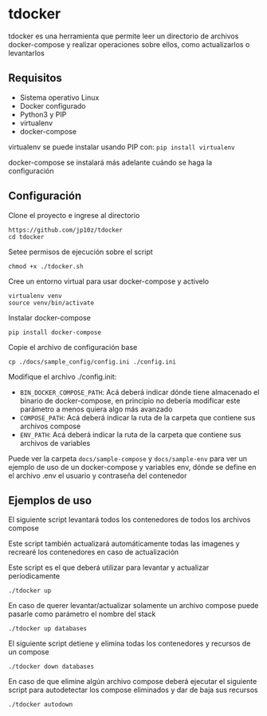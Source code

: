 # tdocker

tdocker es una herramienta que permite leer un directorio de archivos docker-compose
y realizar operaciones sobre ellos, como actualizarlos o levantarlos

## Requisitos

- Sistema operativo Linux
- Docker configurado
- Python3 y PIP
- virtualenv
- docker-compose

virtualenv se puede instalar usando PIP con: `pip install virtualenv`

docker-compose se instalará más adelante cuándo se haga la configuración

## Configuración

Clone el proyecto e ingrese al directorio

```
https://github.com/jp10z/tdocker
cd tdocker
```

Setee permisos de ejecución sobre el script

```
chmod +x ./tdocker.sh
```

Cree un entorno virtual para usar docker-compose y activelo

```
virtualenv venv
source venv/bin/activate
```

Instalar docker-compose

```
pip install docker-compose
```

Copie el archivo de configuración base

```
cp ./docs/sample_config/config.ini ./config.ini
```

Modifique el archivo ./config.init:

- `BIN_DOCKER_COMPOSE_PATH`: Acá deberá indicar dónde tiene almacenado el binario de docker-compose, en principio no debería modificar este parámetro a menos quiera algo más avanzado
- `COMPOSE_PATH`: Acá deberá indicar la ruta de la carpeta que contiene sus archivos compose
- `ENV_PATH`: Acá deberá indicar la ruta de la carpeta que contiene sus archivos de variables

Puede ver la carpeta `docs/sample-compose` y `docs/sample-env` para ver un ejemplo de uso de un docker-compose y variables env, dónde se define en el archivo .env el usuario y contraseña del contenedor

## Ejemplos de uso

El siguiente script levantará todos los contenedores de todos los archivos compose

Este script también actualizará automáticamente todas las imagenes y recrearé los contenedores en caso de actualización

Este script es el que deberá utilizar para levantar y actualizar periodicamente

```
./tdocker up
```

En caso de querer levantar/actualizar solamente un archivo compose puede pasarle como parámetro el nombre del stack

```
./tdocker up databases
```

El siguiente script detiene y elimina todas los contenedores y recursos de un compose

```
./tdocker down databases
```

En caso de que elimine algún archivo compose deberá ejecutar el siguiente script para autodetectar los compose eliminados y dar de baja sus recursos

```
./tdocker autodown
```